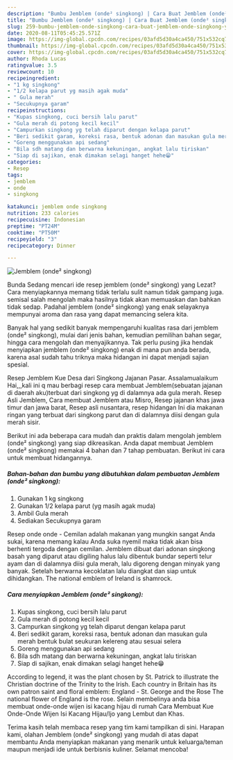```yaml
---
description: "Bumbu Jemblem (onde² singkong) | Cara Buat Jemblem (onde² singkong) Yang Sedap"
title: "Bumbu Jemblem (onde² singkong) | Cara Buat Jemblem (onde² singkong) Yang Sedap"
slug: 259-bumbu-jemblem-onde-singkong-cara-buat-jemblem-onde-singkong-yang-sedap
date: 2020-08-11T05:45:25.571Z
image: https://img-global.cpcdn.com/recipes/03afd5d30a4ca450/751x532cq70/jemblem-onde-singkong-foto-resep-utama.jpg
thumbnail: https://img-global.cpcdn.com/recipes/03afd5d30a4ca450/751x532cq70/jemblem-onde-singkong-foto-resep-utama.jpg
cover: https://img-global.cpcdn.com/recipes/03afd5d30a4ca450/751x532cq70/jemblem-onde-singkong-foto-resep-utama.jpg
author: Rhoda Lucas
ratingvalue: 3.5
reviewcount: 10
recipeingredient:
- "1 kg singkong"
- "1/2 kelapa parut yg masih agak muda"
- " Gula merah"
- "Secukupnya garam"
recipeinstructions:
- "Kupas singkong, cuci bersih lalu parut"
- "Gula merah di potong kecil kecil"
- "Campurkan singkong yg telah diparut dengan kelapa parut"
- "Beri sedikit garam, koreksi rasa, bentuk adonan dan masukan gula merah bentuk bulat seukuran kelereng atau sesuai selera"
- "Goreng menggunakan api sedang"
- "Bila sdh matang dan berwarna kekuningan, angkat lalu tiriskan"
- "Siap di sajikan, enak dimakan selagi hanget hehe😁"
categories:
- Resep
tags:
- jemblem
- onde
- singkong

katakunci: jemblem onde singkong 
nutrition: 233 calories
recipecuisine: Indonesian
preptime: "PT24M"
cooktime: "PT50M"
recipeyield: "3"
recipecategory: Dinner

---
```



![Jemblem (onde² singkong)](https://img-global.cpcdn.com/recipes/03afd5d30a4ca450/751x532cq70/jemblem-onde-singkong-foto-resep-utama.jpg)

Bunda Sedang mencari ide resep jemblem (onde² singkong) yang Lezat? Cara menyiapkannya memang tidak terlalu sulit namun tidak gampang juga. semisal salah mengolah maka hasilnya tidak akan memuaskan dan bahkan tidak sedap. Padahal jemblem (onde² singkong) yang enak selayaknya mempunyai aroma dan rasa yang dapat memancing selera kita.

Banyak hal yang sedikit banyak mempengaruhi kualitas rasa dari jemblem (onde² singkong), mulai dari jenis bahan, kemudian pemilihan bahan segar, hingga cara mengolah dan menyajikannya. Tak perlu pusing jika hendak menyiapkan jemblem (onde² singkong) enak di mana pun anda berada, karena asal sudah tahu triknya maka hidangan ini dapat menjadi sajian spesial.

Resep Jemblem Kue Desa dari Singkong Jajanan Pasar. Assalamualaikum Hai,,,kali ini q mau berbagi resep cara membuat Jemblem(sebuatan jajanan di daerah aku)terbuat dari singkong yg di dalamnya ada gula merah. Resep Asli Jemblem, Cara membuat Jemblem atau Misro, Resep jajanan khas jawa timur dan jawa barat, Resep asli nusantara, resep hidangan Ini dia makanan ringan yang terbuat dari singkong parut dan di dalamnya diisi dengan gula merah sisir.


Berikut ini ada beberapa cara mudah dan praktis dalam mengolah jemblem (onde² singkong) yang siap dikreasikan. Anda dapat membuat Jemblem (onde² singkong) memakai 4 bahan dan 7 tahap pembuatan. Berikut ini cara untuk membuat hidangannya.

<!--inarticleads1-->

##### Bahan-bahan dan bumbu yang dibutuhkan dalam pembuatan Jemblem (onde² singkong):

1. Gunakan 1 kg singkong
1. Gunakan 1/2 kelapa parut (yg masih agak muda)
1. Ambil  Gula merah
1. Sediakan Secukupnya garam


Resep onde onde - Cemilan adalah makanan yang mungkin sangat Anda sukai, karena memang kalau Anda suka nyemil maka tidak akan bisa berhenti tergoda dengan cemilan. Jemblem dibuat dari adonan singkong basah yang diparut atau digiling halus lalu dibentuk bundar seperti telur ayam dan di dalamnya diisi gula merah, lalu digoreng dengan minyak yang banyak. Setelah berwarna kecoklatan lalu diangkat dan siap untuk dihidangkan. The national emblem of Ireland is shamrock. 

<!--inarticleads2-->

##### Cara menyiapkan Jemblem (onde² singkong):

1. Kupas singkong, cuci bersih lalu parut
1. Gula merah di potong kecil kecil
1. Campurkan singkong yg telah diparut dengan kelapa parut
1. Beri sedikit garam, koreksi rasa, bentuk adonan dan masukan gula merah bentuk bulat seukuran kelereng atau sesuai selera
1. Goreng menggunakan api sedang
1. Bila sdh matang dan berwarna kekuningan, angkat lalu tiriskan
1. Siap di sajikan, enak dimakan selagi hanget hehe😁


According to legend, it was the plant chosen by St. Patrick to illustrate the Christian doctrine of the Trinity to the Irish. Each country in Britain has its own patron saint and floral emblem: England - St. George and the Rose The national flower of England is the rose. Selain membelinya anda bisa membuat onde-onde wijen isi kacang hijau di rumah Cara Membuat Kue Onde-Onde Wijen Isi Kacang Hijau/Ijo yang Lembut dan Khas. 

Terima kasih telah membaca resep yang tim kami tampilkan di sini. Harapan kami, olahan Jemblem (onde² singkong) yang mudah di atas dapat membantu Anda menyiapkan makanan yang menarik untuk keluarga/teman maupun menjadi ide untuk berbisnis kuliner. Selamat mencoba!

